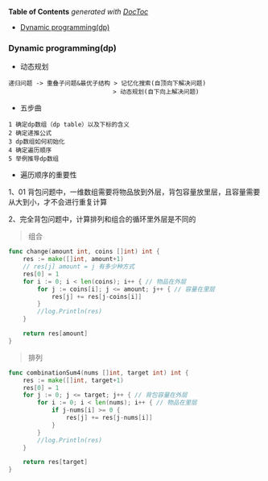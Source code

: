 <!-- START doctoc generated TOC please keep comment here to allow auto update -->
<!-- DON'T EDIT THIS SECTION, INSTEAD RE-RUN doctoc TO UPDATE -->
**Table of Contents**  *generated with [DocToc](https://github.com/thlorenz/doctoc)*

- [Dynamic programming(dp)](#dynamic-programmingdp)

<!-- END doctoc generated TOC please keep comment here to allow auto update -->

### Dynamic programming(dp)

- 动态规划

```
递归问题 -> 重叠子问题&最优子结构 > 记忆化搜索(自顶向下解决问题)
                             > 动态规划(自下向上解决问题)
```

- 五步曲

```
1 确定dp数组（dp table）以及下标的含义
2 确定递推公式
3 dp数组如何初始化
4 确定遍历顺序
5 举例推导dp数组
```


- 遍历顺序的重要性

1、01 背包问题中，一维数组需要将物品放到外层，背包容量放里层，且容量需要从大到小，才不会进行重复计算

2、完全背包问题中，计算排列和组合的循环里外层是不同的

> 组合


```go
func change(amount int, coins []int) int {
	res := make([]int, amount+1)
	// res[j] amount = j 有多少种方式
	res[0] = 1
	for i := 0; i < len(coins); i++ { // 物品在外层
		for j := coins[i]; j <= amount; j++ { // 容量在里层
			res[j] += res[j-coins[i]]
		}
		//log.Println(res)
	}

	return res[amount]
}
```

> 排列

```go
func combinationSum4(nums []int, target int) int {
	res := make([]int, target+1)
	res[0] = 1
	for j := 0; j <= target; j++ { // 背包容量在外层
		for i := 0; i < len(nums); i++ { // 物品在里层
			if j-nums[i] >= 0 {
				res[j] += res[j-nums[i]]
			}
		}
		//log.Println(res)
	}

	return res[target]
}
```